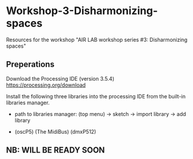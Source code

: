 # Workshop-3-Disharmonizing-spaces
Resources for the workshop "AIR LAB workshop series #3: Disharmonizing spaces"

## Preperations
Download the Processing IDE (version 3.5.4) https://processing.org/download

Install the following three libraries into the processing IDE from the built-in libraries manager.

- path to libraries manager: (top menu) -> sketch -> import library -> add library

- (oscP5) (The MidiBus) (dmxP512)

## NB: WILL BE READY SOON
